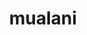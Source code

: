 ---
    id: '20240409'
    title: 'mualani'
    description: 'ナタの陽キャ'
    fullDescription: 'クリスタで作成'
    images: 
      - url: '/images/illustrations/20250409.png'
        altText: 'いこま'
        type: 'full'
        order: 1  
    isFeatured: false
    createdAt: '2025-04-09T12:00:00Z'
    updatedAt: '2024-05-01T12:00:00Z'
---
